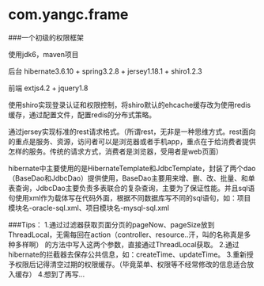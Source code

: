 com.yangc.frame
===============

###一个初级的权限框架

使用jdk6，maven项目

后台 hibernate3.6.10 + spring3.2.8 + jersey1.18.1 + shiro1.2.3

前端 extjs4.2 + jquery1.8

使用shiro实现登录认证和权限控制，将shiro默认的ehcache缓存改为使用redis缓存，通过配置文件，配置redis的分布式策略。

通过jersey实现标准的rest请求格式。（所谓rest，无非是一种思维方式。rest面向的重点是服务、资源，访问者可以是浏览器或者手机app，重点在于给消费者提供怎样的服务。传统的请求方式，消费者是浏览器，受用者是web页面）

hibernate中主要使用的是HibernateTemplate和JdbcTemplate，封装了两个dao（BaseDao和JdbcDao）提供使用，BaseDao主要用来增、删、改、批量、和单表查询，JdbcDao主要负责多表联合的复杂查询，主要为了保证性能。并且sql语句使用xml作为载体写在代码外面，根据不同数据库写不同的sql语句，如：项目模块名-oracle-sql.xml、项目模块名-mysql-sql.xml

###Tips：
    1.通过过滤器获取页面分页的pageNow、pageSize放到ThreadLocal，无需每回在action（controller、resource..汗，叫的名称真是多种多样啊）
        的方法中写入这两个参数，直接通过ThreadLocal获取。
    2.通过hibernate的拦截器去保存公共信息，如：createTime、updateTime。
    3.重新授予权限后记得清空过期的权限缓存。（毕竟菜单、权限等不经常修改的信息适合放入缓存）
    4.想到了再写...
    
